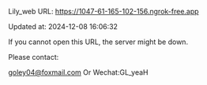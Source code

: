 Lily_web URL: https://1047-61-165-102-156.ngrok-free.app

Updated at: 2024-12-08 16:06:32

If you cannot open this URL, the server might be down.

Please contact: 

goley04@foxmail.com Or Wechat:GL_yeaH